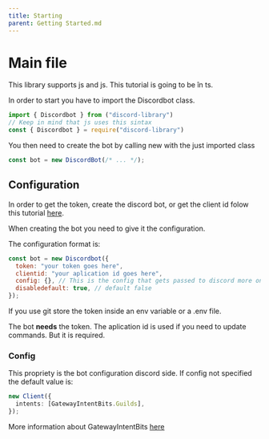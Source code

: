 ```yaml
---
title: Starting
parent: Getting Started.md
---
```


# Main file

This library supports js and js. This tutorial is going to be în ts.

In order to start you have to import the Discordbot class.

```typescript
import { Discordbot } from ("discord-library")
// Keep in mind that js uses this sintax
const { Discordbot } = require("discord-library")
```

You then need to create the bot by calling new with the just imported class

```ts
const bot = new DiscordBot(/* ... */);
```

## Configuration

In order to get the token, create the discord bot, or get the client id folow this tutorial [here](https://discordjs.guide/preparations).

When creating the bot you need to give it the configuration.

The configuration format is:

```js
const bot = new Discordbot({
  token: "your token goes here",
  clientid: "your aplication id goes here",
  config: {}, // This is the config that gets passed to discord more on that later
  disabledefault: true, // default false
});
```

If you use git store the token inside an env variable or a .env file.

The bot **needs** the token.
The aplication id is used if you need to update commands.
But it is required.

### Config

This propriety is the bot configuration discord side. If config not specified the default value is:

```ts
new Client({
  intents: [GatewayIntentBits.Guilds],
});
```

More information about GatewayIntentBits [here](https://discordjs.guide/popular-topics/intents.html)
